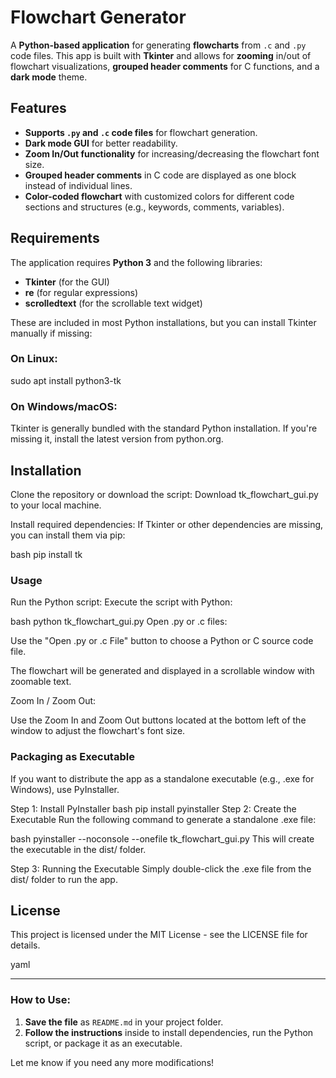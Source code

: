 # Flowchart Generator

A **Python-based application** for generating **flowcharts** from `.c` and `.py` code files. This app is built with **Tkinter** and allows for **zooming** in/out of flowchart visualizations, **grouped header comments** for C functions, and a **dark mode** theme.

## Features

- **Supports `.py` and `.c` code files** for flowchart generation.
- **Dark mode GUI** for better readability.
- **Zoom In/Out functionality** for increasing/decreasing the flowchart font size.
- **Grouped header comments** in C code are displayed as one block instead of individual lines.
- **Color-coded flowchart** with customized colors for different code sections and structures (e.g., keywords, comments, variables).

## Requirements

The application requires **Python 3** and the following libraries:

- **Tkinter** (for the GUI)
- **re** (for regular expressions)
- **scrolledtext** (for the scrollable text widget)

These are included in most Python installations, but you can install Tkinter manually if missing:

### On Linux:
sudo apt install python3-tk

### On Windows/macOS:
Tkinter is generally bundled with the standard Python installation. If you're missing it, install the latest version from python.org.

## Installation
Clone the repository or download the script:
Download tk_flowchart_gui.py to your local machine.

Install required dependencies:
If Tkinter or other dependencies are missing, you can install them via pip:

bash
pip install tk
### Usage
Run the Python script:
Execute the script with Python:

bash
python tk_flowchart_gui.py
Open .py or .c files:

Use the "Open .py or .c File" button to choose a Python or C source code file.

The flowchart will be generated and displayed in a scrollable window with zoomable text.

Zoom In / Zoom Out:

Use the Zoom In and Zoom Out buttons located at the bottom left of the window to adjust the flowchart's font size.

### Packaging as Executable
If you want to distribute the app as a standalone executable (e.g., .exe for Windows), use PyInstaller.

Step 1: Install PyInstaller
bash
pip install pyinstaller
Step 2: Create the Executable
Run the following command to generate a standalone .exe file:

bash
pyinstaller --noconsole --onefile tk_flowchart_gui.py
This will create the executable in the dist/ folder.

Step 3: Running the Executable
Simply double-click the .exe file from the dist/ folder to run the app.

## License
This project is licensed under the MIT License - see the LICENSE file for details.

yaml

---

### How to Use:

1. **Save the file** as `README.md` in your project folder.
2. **Follow the instructions** inside to install dependencies, run the Python script, or package it as an executable.
  
Let me know if you need any more modifications!
